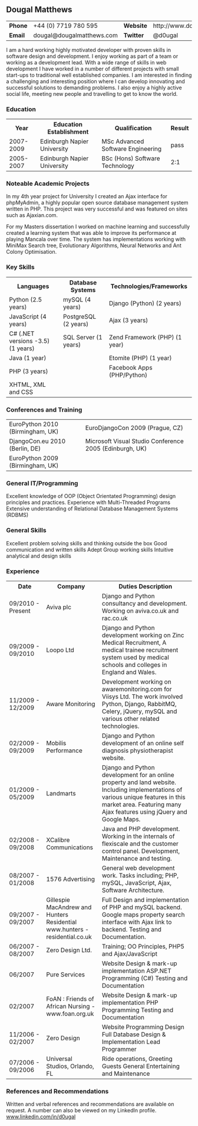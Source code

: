 ## Dougal Matthews

<table>
    <tr>
        <td><b>Phone</b></td>
        <td>+44 (0) 7719 780 595</td>
        <td><b>Website</b></td>
        <td>http://www.dougalmatthews.com/</td>
    </tr>
    <tr>
        <td><b>Email</b></td>
        <td>dougal@dougalmatthews.com</td>
        <td><b>Twitter</b></td>
        <td>@d0ugal</td>
    </tr>
</table>

I am a hard working highly motivated developer with proven skills in software design and development. I enjoy working as part of a team or working as a development lead. With a wide range of skills in web development I have worked in a number of different projects with small start-ups to traditional well established companies. I am interested in finding a challenging and interesting position where I can develop innovating and successful solutions to demanding problems. I also enjoy a highly active social life, meeting new people and travelling to get to know the world.

### Education

<table>
    <tr>
        <th>Year</th>
        <th>Education Establishment</th>
        <th>Qualification</th>
        <th>Result</th>
    </tr>
    <tr>
        <td>2007-2009</td>
        <td>Edinburgh Napier University</td>
        <td>MSc Advanced Software Engineering</td>
        <td>pass</td>
    </tr>
    <tr>
        <td>2005-2007</td>
        <td>Edinburgh Napier University</td>
        <td>BSc (Hons) Software Technology</td>
        <td>2:1</td>
    </tr>
</table>

### Noteable Academic Projects

In my 4th year project for University I created an Ajax interface for phpMyAdmin, a highly popular open source database management system written in PHP. This project was very successful and was featured on sites such as Ajaxian.com.

For my Masters dissertation I worked on machine learning and successfully created a learning system that was able to improve its performance at playing Mancala over time. The system has implementations working with MiniMax Search tree, Evolutionary Algorithms, Neural Networks and Ant Colony Optimisation.

### Key Skills

<table>
    <tr>
        <th>Languages</th>
        <th>Database Systems</th>
        <th>Technologies/Frameworks</th>
    </tr>
    <tr>
        <td>Python (2.5 years)</td>
        <td>mySQL (4 years)</td>
        <td>Django (Python) (2 years)</td>
    </tr>
    <tr>
        <td>JavaScript (4 years)</td>
        <td>PostgreSQL (2 years)</td>
        <td>Ajax (3 years)</td>
    </tr>
    <tr>
        <td>C# (.NET versions -3.5) (1 years)</td>
        <td>SQL Server (1 years)</td>
        <td>Zend Framework (PHP) (1 year)</td>
    </tr>
    <tr>
        <td>Java (1 year)</td>
        <td></td>
        <td>Etomite (PHP) (1 year)</td>
    </tr>
    <tr>
        <td>PHP (3 years)</td>
        <td></td>
        <td>Facebook Apps (PHP/Python)</td>
    </tr>
    <tr>
        <td>XHTML, XML and CSS</td>
        <td></td>
        <td></td>
    </tr>
</table>

### Conferences and Training

<table>
    <tr>
        <td>EuroPython 2010 (Birmingham, UK)</td>
        <td>EuroDjangoCon 2009 (Prague, CZ)</td>
    </tr>
    <tr>
        <td>DjangoCon.eu 2010 (Berlin, DE)</td>
        <td>Microsoft Visual Studio Conference 2005 (Edinburgh, UK)</td>
    </tr>
    <tr>
        <td>EuroPython 2009 (Birmingham, UK)</td>
        <td></td>
    </tr>
</table>

### General IT/Programming

Excellent knowledge of OOP (Object Orientated Programming) design principles and practices.
Experience with Multi-Threaded Programs
Extensive  understanding of Relational Database Management Systems (RDBMS)

### General Skills

Excellent problem solving skills and thinking outside the box
Good communication and written skills
Adept Group working skills 
Intuitive analytical and design skills

### Experience

<table>
    <tr>
        <th style="width:20%">Date</th>
        <th style="width:30%">Company</th>
        <th style="width:50%">Duties Description</th>
    </tr>
    <tr>
        <td>09/2010 - Present</td>
        <td>Aviva plc</td>
        <td>Django and Python consultancy and development. Working on aviva.co.uk and rac.co.uk</td>
    </tr>
    <tr>
        <td>09/2009 - 09/2010</td>
        <td>Loopo Ltd</td>
        <td>Django and Python development working on Zinc Medical Recruitment, A medical trainee recruitment system used by  medical schools and colleges in England and Wales.</td>
    </tr>
    <tr>
        <td>11/2009 - 12/2009</td>
        <td>Aware Monitoring</td>
        <td>Development working on awaremonitoring.com for Viisys Ltd. The work involved Python, Django, RabbitMQ, Celery, jQuery, mySQL and various other related technologies.</td>
    </tr>
    <tr>
        <td>02/2009 - 09/2009</td>
        <td>Mobilis Performance</td>
        <td>Django and Python development of an online self diagnosis physiotherapist website.</td>
    </tr>
    <tr>
        <td>01/2009 - 05/2009</td>
        <td>Landmarts</td>
        <td>Django and Python development for an online property and land website. Including implementations of various unique features in this market area. Featuring many Ajax features using jQuery and Google Maps.</td>
    </tr>
    <tr>
        <td>02/2008 - 09/2008</td>
        <td>XCalibre Communications</td>
        <td>Java and PHP development. Working in the internals of flexiscale and the customer control panel. Development, Maintenance and testing.</td>
    </tr>
    <tr>
        <td>08/2007 - 01/2008</td>
        <td>1576 Advertising</td>
        <td>General web development work. Tasks including; PHP, mySQL, JavaScript, Ajax, Software Architecture.</td>
    </tr>
    <tr>
        <td>09/2007 - 09/2007</td>
        <td>Gillespie MacAndrew and Hunters Residential
        www.hunters - residential.co.uk</td>
        <td>Full Design and implementation of PHP and mySQL backend. Google maps property search interface with Ajax link to backend.
        Testing and Documentation.</td>
    </tr>
    <tr>
        <td>06/2007 - 08/2007</td>
        <td>Zero Design Ltd.</td>
        <td>Training; OO Principles, PHP5 and Ajax/JavaScript</td>
    </tr>
    <tr>
        <td>06/2007</td>
        <td>Pure Services</td>
        <td>Website Design & mark-up implementation
        ASP.NET Programming (C#)
        Testing and Documentation</td>
    </tr>
    <tr>
        <td>02/2007</td>
        <td>FoAN : Friends of African Nursing - www.foan.org.uk</td>
        <td>Website Design & mark-up implementation
        PHP Programming 
        Testing and Documentation</td>
    </tr>
    <tr>
        <td>11/2006 - 02/2007</td>
        <td>Zero Design</td>
        <td>Website Programming Design
        Full Database Design & Implementation
        Lead Programmer</td>
    </tr>
    <tr>
        <td>07/2006 - 09/2006</td>
        <td>Universal Studios, Orlando, FL</td>
        <td>Ride operations, Greeting Guests
        General Entertaining and Maintenance</td>
    </tr>
</table>

### References and Recommendations

Written and verbal references and recommendations are available on request. A number can also be viewed on my LinkedIn profile. www.linkedin.com/in/d0ugal

